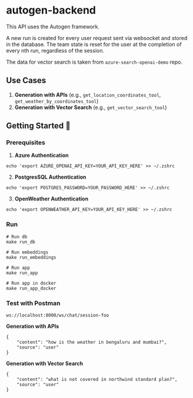 # autogen-backend

This API uses the Autogen framework.

A new run is created for every user request sent via websocket and stored in the database. The team state is reset for the user at the completion of every nth run, regardless of the session.

The data for vector search is taken from `azure-search-openai-demo` repo.
 

## Use Cases

1. **Generation with APIs** (e.g., `get_location_coordinates_tool`, `get_weather_by_coordinates_tool`)
2. **Generation with Vector Search** (e.g., `get_vector_search_tool`)

## Getting Started 🚀

### Prerequisites

1. **Azure Authentication**

```
echo 'export AZURE_OPENAI_API_KEY=YOUR_API_KEY_HERE' >> ~/.zshrc
```

2. **PostgresSQL Authentication**

```
echo 'export POSTGRES_PASSWORD=YOUR_PASSWORD_HERE' >> ~/.zshrc
```

3. **OpenWeather Authentication**

```
echo 'export OPENWEATHER_API_KEY=YOUR_API_KEY_HERE' >> ~/.zshrc
```

### Run

```
# Run db
make run_db

# Run embeddings
make run_embeddings

# Run app
make run_app

# Run app in docker
make run_app_docker

```

### Test with Postman

```
ws://localhost:8000/ws/chat/session-foo
```

**Generation with APIs**
```
{
    "content": "how is the weather in bengaluru and mumbai?",
    "source": "user"
}

```
**Generation with Vector Search**
```
{
    "content": "what is not covered in northwind standard plan?",
    "source": "user"
}
```
